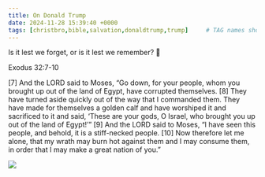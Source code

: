 ```yaml
---
title: On Donald Trump
date: 2024-11-28 15:39:40 +0000
tags: [christbro,bible,salvation,donaldtrump,trump]     # TAG names should always be lowercase
---
```


Is it lest we forget, or is it lest we remember? 🤔

Exodus 32:7-10

[7] And the LORD said to Moses, “Go down, for your people, whom you brought up out of the land of Egypt, have corrupted themselves. [8] They have turned aside quickly out of the way that I commanded them. They have made for themselves a golden calf and have worshiped it and sacrificed to it and said, ‘These are your gods, O Israel, who brought you up out of the land of Egypt!’” [9] And the LORD said to Moses, “I have seen this people, and behold, it is a stiff-necked people. [10] Now therefore let me alone, that my wrath may burn hot against them and I may consume them, in order that I may make a great nation of you.”

![](/0d3b371b9bcd3e90c70b3fdeb036737a.jpeg)